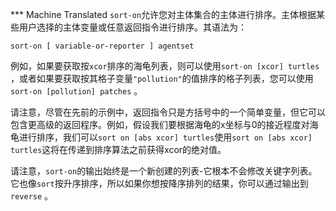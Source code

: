 ﻿*** Machine Translated
`sort-on`允许您对主体集合的主体进行排序。主体根据某些用户选择的主体变量或任意返回指令进行排序。其语法为：

`sort-on [ variable-or-reporter ] agentset`

例如，如果要获取按`xcor`排序的海龟列表，则可以使用`sort-on [xcor] turtles` ，或者如果要获取按其格子变量`"pollution"`的值排序的格子列表，您可以使用`sort-on [pollution] patches` 。

请注意，尽管在先前的示例中，返回指令只是方括号中的一个简单变量，但它可以包含更高级的返回程序。例如，假设我们要根据海龟的x坐标与0的接近程度对海龟进行排序，我们可以`sort on [abs xcor] turtles`使用`sort on [abs xcor] turtles`这将在传递到排序算法之前获得xcor的绝对值。

请注意，`sort-on`的输出始终是一个新创建的列表-它根本不会修改关键字列表。它也像`sort`按升序排序，所以如果你想按降序排列的结果，你可以通过输出到`reverse` 。